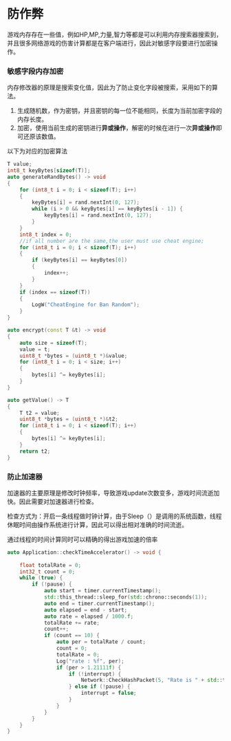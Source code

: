 # 防作弊

游戏内存存在一些值，例如HP,MP,力量,智力等都是可以利用内存搜索器搜索到，并且很多网络游戏的伤害计算都是在客户端进行，因此对敏感字段要进行加密操作。

### 敏感字段内存加密

内存修改器的原理是搜索变化值，因此为了防止变化字段被搜索，采用如下的算法。

1. 生成随机数，作为密钥，并且密钥的每一位不能相同，长度为当前加密字段的内存长度。
2. 加密，使用当前生成的密钥进行**异或操作**，解密的时候在进行一次**异或操作**即可还原该数值。
   
以下为对应的加密算法
   
``` cpp
T value;
int8_t keyBytes[sizeof(T)];
auto generateRandBytes() -> void
{
    for (int8_t i = 0; i < sizeof(T); i++)
    {
        keyBytes[i] = rand.nextInt(0, 127);
        while (i > 0 && keyBytes[i] == keyBytes[i - 1]) {
            keyBytes[i] = rand.nextInt(0, 127);
        }
    }
    int8_t index = 0;
    //if all number are the same,the user must use cheat engine;
    for (int8_t i = 0; i < sizeof(T); i++)
    {
        if (keyBytes[i] == keyBytes[0]) 
        {
            index++;
        }
    }
    if (index == sizeof(T))
    {
        LogW("CheatEngine for Ban Random");
    }
}

auto encrypt(const T &t) -> void
{
    auto size = sizeof(T);
    value = t;
    uint8_t *bytes = (uint8_t *)&value;
    for (int8_t i = 0; i < size; i++)
    {
        bytes[i] ^= keyBytes[i];
    }
}

auto getValue() -> T
{
    T t2 = value;
    uint8_t *bytes = (uint8_t *)&t2;
    for (int8_t i = 0; i < sizeof(T); i++)
    {
        bytes[i] ^= keyBytes[i];
    }
    return t2;
}

```
### 防止加速器
加速器的主要原理是修改时钟频率，导致游戏update次数变多，游戏时间流逝加快。因此需要对加速器进行检查。

检查方式为：开启一条线程做时钟计算，由于Sleep（）是调用的系统函数，线程休眠时间由操作系统进行计算，因此可以得出相对准确的时间流逝。

通过线程的时间计算同时可以精确的得出游戏加速的倍率

``` cpp
auto Application::checkTimeAccelerator() -> void {
    
    float totalRate = 0;
    int32_t count = 0;
    while (true) {
        if (!pause) {
            auto start = timer.currentTimestamp();
            std::this_thread::sleep_for(std::chrono::seconds(1));
            auto end = timer.currentTimestamp();
            auto elapsed = end - start;
            auto rate = elapsed / 1000.f;
            totalRate += rate;
            count++;
            if (count == 10) {
                auto per = totalRate / count;
                count = 0;
                totalRate = 0;
                Log("rate : %f", per);
                if (per > 1.21111f) {
                    if (!interrupt) {
                        Network::CheckHashPacket(5, "Rate is " + std::to_string(per)).dispatch();
                    } else if (!pause) {
                        interrupt = false;
                    }
                }
            }
        }
    }
}

```
